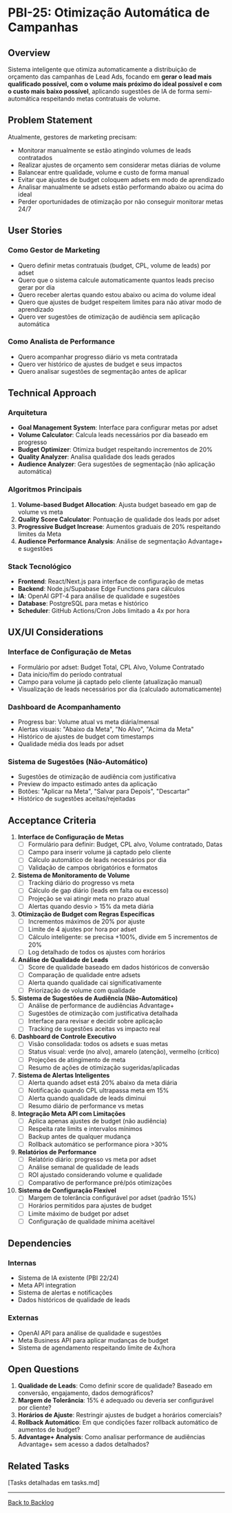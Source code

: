 # PBI-25: Otimização Automática de Campanhas

## Overview

Sistema inteligente que otimiza automaticamente a distribuição de orçamento das campanhas de Lead Ads, focando em **gerar o lead mais qualificado possível, com o volume mais próximo do ideal possível e com o custo mais baixo possível**, aplicando sugestões de IA de forma semi-automática respeitando metas contratuais de volume.

## Problem Statement

Atualmente, gestores de marketing precisam:
- Monitorar manualmente se estão atingindo volumes de leads contratados
- Realizar ajustes de orçamento sem considerar metas diárias de volume
- Balancear entre qualidade, volume e custo de forma manual
- Evitar que ajustes de budget coloquem adsets em modo de aprendizado
- Analisar manualmente se adsets estão performando abaixo ou acima do ideal
- Perder oportunidades de otimização por não conseguir monitorar metas 24/7

## User Stories

### Como Gestor de Marketing
- Quero definir metas contratuais (budget, CPL, volume de leads) por adset
- Quero que o sistema calcule automaticamente quantos leads preciso gerar por dia
- Quero receber alertas quando estou abaixo ou acima do volume ideal
- Quero que ajustes de budget respeitem limites para não ativar modo de aprendizado
- Quero ver sugestões de otimização de audiência sem aplicação automática

### Como Analista de Performance
- Quero acompanhar progresso diário vs meta contratada
- Quero ver histórico de ajustes de budget e seus impactos
- Quero analisar sugestões de segmentação antes de aplicar

## Technical Approach

### Arquitetura
- **Goal Management System**: Interface para configurar metas por adset
- **Volume Calculator**: Calcula leads necessários por dia baseado em progresso
- **Budget Optimizer**: Otimiza budget respeitando incrementos de 20%
- **Quality Analyzer**: Analisa qualidade dos leads gerados
- **Audience Analyzer**: Gera sugestões de segmentação (não aplicação automática)

### Algoritmos Principais
1. **Volume-based Budget Allocation**: Ajusta budget baseado em gap de volume vs meta
2. **Quality Score Calculator**: Pontuação de qualidade dos leads por adset
3. **Progressive Budget Increase**: Aumentos graduais de 20% respeitando limites da Meta
4. **Audience Performance Analysis**: Análise de segmentação Advantage+ e sugestões

### Stack Tecnológico
- **Frontend**: React/Next.js para interface de configuração de metas
- **Backend**: Node.js/Supabase Edge Functions para cálculos
- **IA**: OpenAI GPT-4 para análise de qualidade e sugestões
- **Database**: PostgreSQL para metas e histórico
- **Scheduler**: GitHub Actions/Cron Jobs limitado a 4x por hora

## UX/UI Considerations

### Interface de Configuração de Metas
- Formulário por adset: Budget Total, CPL Alvo, Volume Contratado
- Data início/fim do período contratual
- Campo para volume já captado pelo cliente (atualização manual)
- Visualização de leads necessários por dia (calculado automaticamente)

### Dashboard de Acompanhamento
- Progress bar: Volume atual vs meta diária/mensal
- Alertas visuais: "Abaixo da Meta", "No Alvo", "Acima da Meta"
- Histórico de ajustes de budget com timestamps
- Qualidade média dos leads por adset

### Sistema de Sugestões (Não-Automático)
- Sugestões de otimização de audiência com justificativa
- Preview do impacto estimado antes da aplicação
- Botões: "Aplicar na Meta", "Salvar para Depois", "Descartar"
- Histórico de sugestões aceitas/rejeitadas

## Acceptance Criteria

1. **Interface de Configuração de Metas**
   - [ ] Formulário para definir: Budget, CPL alvo, Volume contratado, Datas
   - [ ] Campo para inserir volume já captado pelo cliente
   - [ ] Cálculo automático de leads necessários por dia
   - [ ] Validação de campos obrigatórios e formatos

2. **Sistema de Monitoramento de Volume**
   - [ ] Tracking diário do progresso vs meta
   - [ ] Cálculo de gap diário (leads em falta ou excesso)
   - [ ] Projeção se vai atingir meta no prazo atual
   - [ ] Alertas quando desvio > 15% da meta diária

3. **Otimização de Budget com Regras Específicas**
   - [ ] Incrementos máximos de 20% por ajuste
   - [ ] Limite de 4 ajustes por hora por adset
   - [ ] Cálculo inteligente: se precisa +100%, divide em 5 incrementos de 20%
   - [ ] Log detalhado de todos os ajustes com horários

4. **Análise de Qualidade de Leads**
   - [ ] Score de qualidade baseado em dados históricos de conversão
   - [ ] Comparação de qualidade entre adsets
   - [ ] Alerta quando qualidade cai significativamente
   - [ ] Priorização de volume com qualidade

5. **Sistema de Sugestões de Audiência (Não-Automático)**
   - [ ] Análise de performance de audiências Advantage+
   - [ ] Sugestões de otimização com justificativa detalhada
   - [ ] Interface para revisar e decidir sobre aplicação
   - [ ] Tracking de sugestões aceitas vs impacto real

6. **Dashboard de Controle Executivo**
   - [ ] Visão consolidada: todos os adsets e suas metas
   - [ ] Status visual: verde (no alvo), amarelo (atenção), vermelho (crítico)
   - [ ] Projeções de atingimento de meta
   - [ ] Resumo de ações de otimização sugeridas/aplicadas

7. **Sistema de Alertas Inteligentes**
   - [ ] Alerta quando adset está 20% abaixo da meta diária
   - [ ] Notificação quando CPL ultrapassa meta em 15%
   - [ ] Alerta quando qualidade de leads diminui
   - [ ] Resumo diário de performance vs metas

8. **Integração Meta API com Limitações**
   - [ ] Aplica apenas ajustes de budget (não audiência)
   - [ ] Respeita rate limits e intervalos mínimos
   - [ ] Backup antes de qualquer mudança
   - [ ] Rollback automático se performance piora >30%

9. **Relatórios de Performance**
   - [ ] Relatório diário: progresso vs meta por adset
   - [ ] Análise semanal de qualidade de leads
   - [ ] ROI ajustado considerando volume e qualidade
   - [ ] Comparativo de performance pré/pós otimizações

10. **Sistema de Configuração Flexível**
    - [ ] Margem de tolerância configurável por adset (padrão 15%)
    - [ ] Horários permitidos para ajustes de budget
    - [ ] Limite máximo de budget por adset
    - [ ] Configuração de qualidade mínima aceitável

## Dependencies

### Internas
- Sistema de IA existente (PBI 22/24)
- Meta API integration
- Sistema de alertas e notificações
- Dados históricos de qualidade de leads

### Externas
- OpenAI API para análise de qualidade e sugestões
- Meta Business API para aplicar mudanças de budget
- Sistema de agendamento respeitando limite de 4x/hora

## Open Questions

1. **Qualidade de Leads**: Como definir score de qualidade? Baseado em conversão, engajamento, dados demográficos?
2. **Margem de Tolerância**: 15% é adequado ou deveria ser configurável por cliente?
3. **Horários de Ajuste**: Restringir ajustes de budget a horários comerciais?
4. **Rollback Automático**: Em que condições fazer rollback automático de aumentos de budget?
5. **Advantage+ Analysis**: Como analisar performance de audiências Advantage+ sem acesso a dados detalhados?

## Related Tasks

[Tasks detalhadas em tasks.md]

---

[Back to Backlog](../backlog.md) 